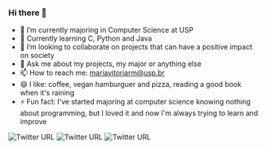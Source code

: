 ### Hi there 👋

- 🔭 I’m currently majoring in Computer Science at USP
- 🌱 Currently learning C, Python and Java
- 👯 I’m looking to collaborate on projects that can have a positive impact on society
- 💬 Ask me about my projects, my major or anything else
- 📫 How to reach me: mariavitoriarm@usp.br
- 😄 I like: coffee, vegan hamburguer and pizza, reading a good book when it's raining
- ⚡ Fun fact: I've started majoring at computer science knowing nothing about programming, but I loved it and now I'm always trying to learn and improve
<!--
**MaviMendes/MaviMendes** is a ✨ _special_ ✨ repository because its `README.md` (this file) appears on your GitHub profile.

Here are some ideas to get you started:

- 🔭 I’m currently majoring in Computer Science at USP
- 🌱 Learning C, JavaScript, HTML and CSS
- 👯 I’m looking to collaborate on projects that can have a positive impact on society
- 💬 Ask me about my projects, my major or anything else
- 📫 How to reach me: mariavitoriarm@usp.br
- 😄 I like: coffee, vegan hamburguer and pizza, read a good book when it's raining
- ⚡ Fun fact: I've started majoring at computer science knowing nothing about programming, but I loved it and now i'm always trying to learn and improve
-->

![Twitter URL](https://img.shields.io/twitter/url?label=Twitter&logoColor=black&style=social&url=https%3A%2F%2Ftwitter.com%2Fmavirmendes)  ![Twitter URL](https://img.shields.io/twitter/url?label=LinkedIn&logo=linkedin&logoColor=black&style=social&url=https%3A%2F%2Fwww.linkedin.com%2Fin%2Fmariavitoriaribeiromendes%2F)  ![Twitter URL](https://img.shields.io/twitter/url?label=Instagram&logo=instagram&logoColor=black&style=social&url=https%3A%2F%2Fwww.instagram.com%2Fmariavitoriarm%2F)

